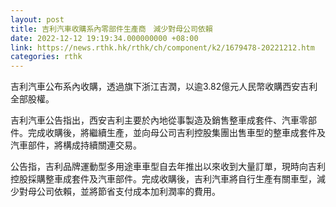 ```yaml
---
layout: post
title: 吉利汽車收購系內零部件生產商　減少對母公司依賴
date: 2022-12-12 19:19:34.000000000 +08:00
link: https://news.rthk.hk/rthk/ch/component/k2/1679478-20221212.htm
categories: rthk
---
```


吉利汽車公布系內收購，透過旗下浙江吉潤，以逾3.82億元人民幣收購西安吉利全部股權。

吉利汽車公告指出，西安吉利主要於內地從事製造及銷售整車成套件、汽車零部件。完成收購後，將繼續生產，並向母公司吉利控股集團出售車型的整車成套件及汽車部件，將構成持續關連交易。

公告指，吉利品牌運動型多用途車車型自去年推出以來收到大量訂單，現時向吉利控股採購整車成套件及汽車部件。完成收購後，吉利汽車將自行生產有關車型，減少對母公司依賴，並將節省支付成本加利潤率的費用。
